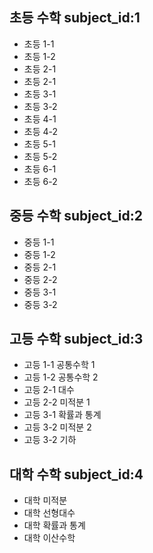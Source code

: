 ## 초등 수학 subject_id:1
- 초등 1-1
- 초등 1-2
- 초등 2-1
- 초등 2-1
- 초등 3-1
- 초등 3-2
- 초등 4-1
- 초등 4-2
- 초등 5-1
- 초등 5-2
- 초등 6-1
- 초등 6-2

## 중등 수학 subject_id:2
- 중등 1-1
- 중등 1-2
- 중등 2-1
- 중등 2-2
- 중등 3-1
- 중등 3-2

## 고등 수학 subject_id:3
- 고등 1-1 공통수학 1
- 고등 1-2 공통수학 2
- 고등 2-1 대수
- 고등 2-2 미적분 1
- 고등 3-1 확률과 통계
- 고등 3-2 미적분 2
- 고등 3-2 기하

## 대학 수학 subject_id:4
- 대학 미적분
- 대학 선형대수
- 대학 확률과 통계
- 대학 이산수학
